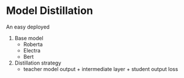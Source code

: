 # Model Distillation
An easy deployed 

1. Base model 
    * Roberta
    * Electra
    * Bert
2. Distillation strategy
    * teacher model output + intermediate layer + student output loss
